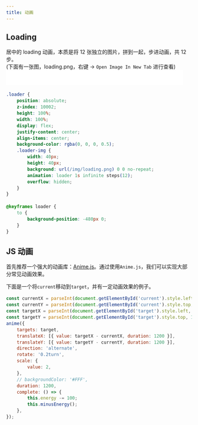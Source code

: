 ```yaml
---
title: 动画
---
```

## Loading

居中的 loading 动画，本质是将 12 张独立的图片，拼到一起，步进动画，共 12 步。  
(下面有一张图，loading.png，右键 -> `Open Image In New Tab` 进行查看)  
![loading.png](/img/docs/animation/loading.png)

```css
.loader {
    position: absolute;
    z-index: 10002;
    height: 100%;
    width: 100%;
    display: flex;
    justify-content: center;
    align-items: center;
    background-color: rgba(0, 0, 0, 0.5);
    .loader-img {
        width: 40px;
        height: 40px;
        background: url(/img/loading.png) 0 0 no-repeat;
        animation: loader 1s infinite steps(12);
        overflow: hidden;
    }
}

@keyframes loader {
    to {
        background-position: -480px 0;
    }
}
```

## JS 动画

首先推荐一个强大的动画库：[Anime.js](https://animejs.com/documentation/)。通过使用`Anime.js`，我们可以实现大部分常见动画效果。

下面是一个将`current`移动到`target`，并有一定动画效果的例子。

```javascript
const currentX = parseInt(document.getElementById('current').style.left, 10);
const currentY = parseInt(document.getElementById('current').style.top, 10);
const targetX = parseInt(document.getElementById('target').style.left, 10);
const targetY = parseInt(document.getElementById('target').style.top, 10);
anime({
    targets: target,
    translateX: [{ value: targetX - currentX, duration: 1200 }],
    translateY: [{ value: targetY - currentY, duration: 1200 }],
    direction: 'alternate',
    rotate: '0.2turn',
    scale: {
        value: 2,
    },
    // backgroundColor: '#FFF',
    duration: 1200,
    complete: () => {
        this.energy -= 100;
        this.minusEnergy();
    },
});
```
